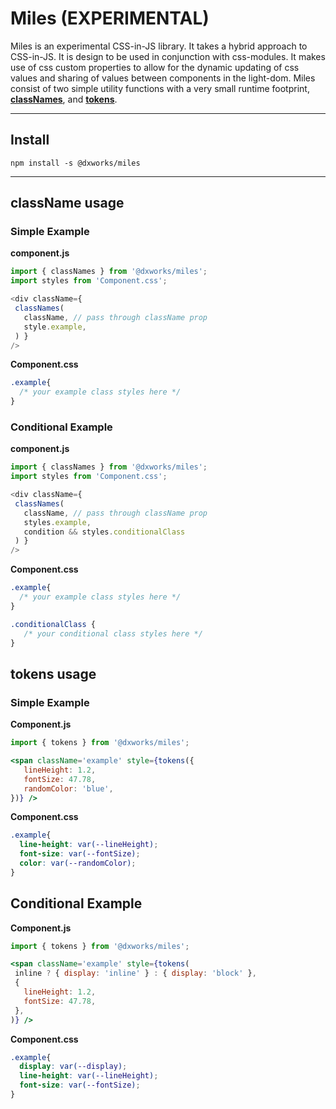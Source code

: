 # Miles (EXPERIMENTAL)
Miles is an experimental  CSS-in-JS library. It takes a hybrid approach to CSS-in-JS. It is design to be used in conjunction with css-modules. It makes use of css custom properties to allow for the dynamic updating of css values and sharing of values between components in the light-dom. Miles consist of two simple utility functions with a very small runtime footprint, **[classNames](#classname-usage)**, and **[tokens](#tokens-usage)**.

----------
## Install

`npm install -s @dxworks/miles` 

----------
## className usage

### Simple Example
**component.js**
```js
import { classNames } from '@dxworks/miles';
import styles from 'Component.css';

<div className={
 classNames(
   className, // pass through className prop
   style.example,
 ) }
/>
```

**Component.css**
```css
.example{
  /* your example class styles here */
}
```

### Conditional Example
**component.js**
```js
import { classNames } from '@dxworks/miles';
import styles from 'Component.css';

<div className={
 classNames(
   className, // pass through className prop
   styles.example,
   condition && styles.conditionalClass
 ) }
/>
```

**Component.css**
```css
.example{
  /* your example class styles here */
}

.conditionalClass {
   /* your conditional class styles here */
}
```

## tokens usage

### Simple Example
**Component.js**
```jsx
import { tokens } from '@dxworks/miles';

<span className='example' style={tokens({
   lineHeight: 1.2,
   fontSize: 47.78,
   randomColor: 'blue',
})} />
```
**Component.css**
```css
.example{
  line-height: var(--lineHeight);
  font-size: var(--fontSize);
  color: var(--randomColor);
}
```
## Conditional Example
**Component.js**
```jsx
import { tokens } from '@dxworks/miles';

<span className='example' style={tokens(
 inline ? { display: 'inline' } : { display: 'block' },
 {
   lineHeight: 1.2,
   fontSize: 47.78,
 },
)} />
```
**Component.css**
```css
.example{
  display: var(--display);
  line-height: var(--lineHeight);
  font-size: var(--fontSize);
}
```